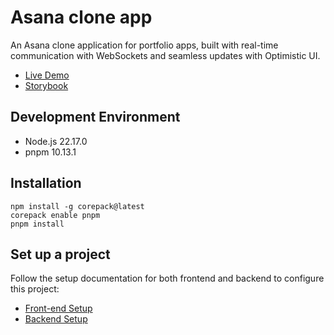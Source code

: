 # Asana clone app
An Asana clone application for portfolio apps, built with real-time communication with WebSockets and seamless updates with Optimistic UI.

- [Live Demo](https://project-management-demo.manatoworks.me/)
- [Storybook](https://main--63894befbaf58840c037c246.chromatic.com)

## Development Environment
- Node.js 22.17.0
- pnpm 10.13.1

## Installation
```
npm install -g corepack@latest
corepack enable pnpm
pnpm install
```

## Set up a project

Follow the setup documentation for both frontend and backend to configure this project:

- [Front-end Setup](./apps/nextjs/README.md)
- [Backend Setup](./apps/api/README.md)


